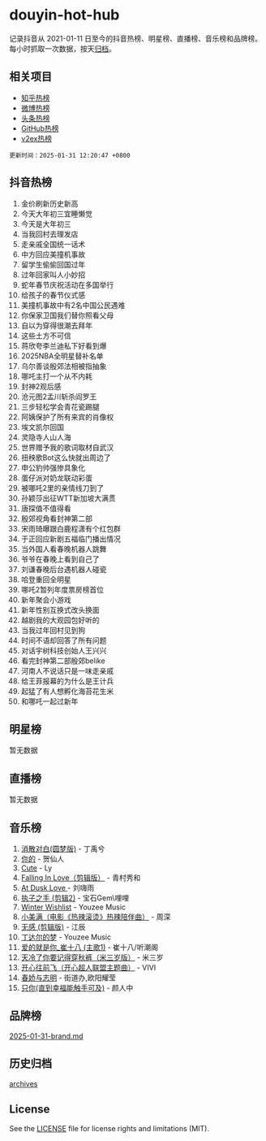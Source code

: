 # douyin-hot-hub

记录抖音从 2021-01-11 日至今的抖音热榜、明星榜、直播榜、音乐榜和品牌榜。每小时抓取一次数据，按天[归档](archives)。

## 相关项目

- [知乎热榜](https://github.com/lonnyzhang423/zhihu-hot-hub)
- [微博热榜](https://github.com/lonnyzhang423/weibo-hot-hub)
- [头条热榜](https://github.com/lonnyzhang423/toutiao-hot-hub)
- [GitHub热榜](https://github.com/lonnyzhang423/github-hot-hub)
- [v2ex热榜](https://github.com/lonnyzhang423/v2ex-hot-hub)


`更新时间：2025-01-31 12:20:47 +0800`

## 抖音热榜

1. 金价刷新历史新高
1. 今天大年初三宜睡懒觉
1. 今天是大年初三
1. 当我回村去理发店
1. 走亲戚全国统一话术
1. 中方回应美撞机事故
1. 留学生偷偷回国过年
1. 过年回家叫人小妙招
1. 蛇年春节庆祝活动在多国举行
1. 给孩子的春节仪式感
1. 美撞机事故中有2名中国公民遇难
1. 你保家卫国我们替你照看父母
1. 自以为穿得很潮去拜年
1. 这些土方不可信
1. 蒋欣夸李兰迪私下好看到爆
1. 2025NBA全明星替补名单
1. 乌尔善谈殷郊法相被指抽象
1. 哪吒主打一个从不内耗
1. 封神2观后感
1. 沧元图2孟川斩杀阎罗王
1. 三步轻松学会青花瓷踢腿
1. 阿姨保护了所有来宾的肖像权
1. 埃文凯尔回国
1. 灵隐寺人山人海
1. 世界赠予我的歌词取材自武汉
1. 扭秧歌Bot这么快就出周边了
1. 申公豹帅强惨具象化
1. 蛋仔派对奶龙联动彩蛋
1. 被哪吒2里的亲情线刀到了
1. 孙颖莎出征WTT新加坡大满贯
1. 唐探值不值得看
1. 殷郊视角看封神第二部
1. 宋雨琦曝跟白鹿程潇有个红包群
1. 于正回应新剧五福临门播出情况
1. 当外国人看春晚机器人跳舞
1. 爷爷在春晚上看到自己了
1. 刘谦春晚后台遇机器人碰瓷
1. 哈登重回全明星
1. 哪吒2暂列年度票房榜首位
1. 新年聚会小游戏
1. 新年性别互换式改头换面
1. 越剧我的大观园包好听的
1. 当我过年回村见到狗
1. 时间不语却回答了所有问题
1. 对话宇树科技创始人王兴兴
1. 看完封神第二部殷郊belike
1. 河南人不说话只是一味走亲戚
1. 给王菲报幕的为什么是王计兵
1. 起猛了有人想孵化海苔花生米
1. 和哪吒一起过新年

## 明星榜

暂无数据

## 直播榜

暂无数据

## 音乐榜

1. [消散对白(圆梦版)](https://sf5-hl-cdn-tos.douyinstatic.com/obj/tos-cn-ve-2774/og4jB5I5IizzoZVAAAzWgBMAsMDWoArfwBOiFs) - 丁禹兮
1. [你的](https://sf3-cdn-tos.douyinstatic.com/obj/tos-cn-ve-2774/oYuIeKf42jB7sEV6B2upMdpYAgfrQWj0FeRegh) - 贺仙人
1. [Cute](https://sf5-hl-cdn-tos.douyinstatic.com/obj/tos-cn-ve-2774/o4IbIzHWKAAB4wsS5qMBRiiAlEBGTpQRNfFvuo) - Ly
1. [Falling In Love（剪辑版）](https://sf5-hl-cdn-tos.douyinstatic.com/obj/tos-cn-ve-2774/o8ajpA8zzgBPahbBIO8AcKGBLJezFCRd1wfP9f) - 青村秀和
1. [ At Dusk  Love ](https://sf5-hl-cdn-tos.douyinstatic.com/obj/tos-cn-ve-2774/o8CrpCf5CaYgI4ZrtQgMQAFEfuGqNnRSDQAPBc) - 刘嗨雨
1. [执子之手 (剪辑2)](https://sf5-hl-cdn-tos.douyinstatic.com/obj/tos-cn-ve-2774/oUoZLQjCc31XzqsBnBQUNgeKtYPBcgbFDwtfcu) - 宝石Gem\哩哩
1. [Winter Wishlist](https://sf5-hl-cdn-tos.douyinstatic.com/obj/tos-cn-ve-2774/oIIgUOeamCFCVAzxN6MFRLIBlLGpUqQxeeHrLE) - Youzee Music
1. [小美满（电影《热辣滚烫》热辣陪伴曲）](https://sf5-hl-cdn-tos.douyinstatic.com/obj/tos-cn-ve-2774/o0GAn2lSgfZIDUgtevCGDQYnFg4CwnrBaxbTZL) - 周深
1. [无感 (剪辑版)](https://sf3-cdn-tos.douyinstatic.com/obj/tos-cn-ve-2774/o0eIsUzJBDlQaQFC5OFlgbMEZC1TFYBftOBn6p) - 江辰
1. [丁达尔的梦](https://sf3-cdn-tos.douyinstatic.com/obj/tos-cn-ve-2774/oMU3WirUZBVQkAC9ccG5P2IQirziZM2RTInUY) - Youzee Music
1. [爱的就是你_崔十八 (主歌1)](https://sf5-hl-cdn-tos.douyinstatic.com/obj/tos-cn-ve-2774/oI5BO5DhFZ6UTcNCnZaOCBLtZ7WIMQGfgnXf5E) - 崔十八/听潮阁
1. [天冷了你要记得穿秋裤（米三岁版）](https://sf5-hl-cdn-tos.douyinstatic.com/obj/tos-cn-ve-2774/oQlIwVIDWiZ6BQilAorS7MA0AgCkQDvcZAdm1) - 米三岁
1. [开心往前飞（开心超人联盟主题曲）](https://sf6-cdn-tos.douyinstatic.com/obj/tos-cn-ve-2774/9d8fb7c82cf1421fb93a9fe925275e0a) - VIVI
1. [春娇与志明](https://sf5-hl-cdn-tos.douyinstatic.com/obj/tos-cn-ve-2774/e530d8fceb7044b39707d7f9ff54add1) - 街道办,欧阳耀莹
1. [只你(直到幸福能触手可及)](https://sf5-hl-cdn-tos.douyinstatic.com/obj/tos-cn-ve-2774/o0lBkRDzFTeaVSUz3ZZSCBVtZ5DIMQGfgmEAuE) - 颜人中

## 品牌榜

[2025-01-31-brand.md](archives/2025-01-31-brand.md)

## 历史归档

[archives](archives)

## License

See the [LICENSE](LICENSE) file for license rights and limitations (MIT).
